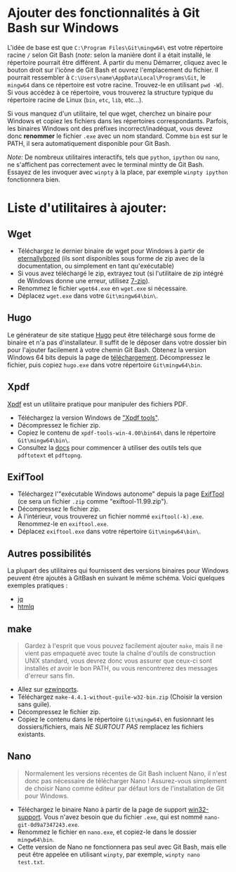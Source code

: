 # Ajouter des fonctionnalités à Git Bash sur Windows

L'idée de base est que `C:\Program Files\Git\mingw64\` est votre répertoire racine `/` selon Git Bash (*note*: selon la manière dont il a était installé, le répertoire pourrait être différent. À partir du menu Démarrer, cliquez avec le bouton droit sur l'icône de Git Bash et ouvrez l'emplacement du fichier. Il pourrait ressembler à `C:\Users\name\AppData\Local\Programs\Git`, le `mingw64` dans ce répertoire est votre racine. Trouvez-le en utilisant `pwd -W`).
Si vous accédez à ce répertoire, vous trouverez la structure typique du répertoire racine de Linux (`bin`, `etc`, `lib`, etc...). 

Si vous manquez d'un utilitaire, tel que wget, cherchez un binaire pour Windows et copiez les fichiers dans les répertoires correspondants.
Parfois, les binaires Windows ont des préfixes incorrect/inadéquat, vous devez donc **renommer** le fichier `.exe` avec un nom standard.
Comme `bin` est sur le PATH, il sera automatiquement disponible pour Git Bash.

*Note:* De nombreux utilitaires interactifs, tels que `python`, `ipython` ou `nano`, ne s'affichent pas correctement avec le terminal mintty de Git Bash.
Essayez de les invoquer avec `winpty` à la place, par exemple `winpty ipython` fonctionnera bien.


# Liste d'utilitaires à ajouter:

## Wget 

- Téléchargez le dernier binaire de wget pour Windows à partir de [eternallybored](https://eternallybored.org/misc/wget/) (ils sont disponibles sous forme de zip avec de la documentation, ou simplement en tant qu'exécutable)
- Si vous avez téléchargé le zip, extrayez tout (si l'utilitaire de zip intégré de Windows donne une erreur, utilisez [7-zip](http://www.7-zip.org/)).
- Renommez le fichier `wget64.exe` en `wget.exe` si nécessaire.
- Déplacez `wget.exe` dans votre `Git\mingw64\bin\`.

## Hugo 

Le générateur de site statique [Hugo](http://gohugo.io/) peut être téléchargé sous forme de binaire et n'a pas d'installateur. 
Il suffit de le déposer dans votre dossier bin pour l'ajouter facilement à votre chemin Git Bash. 
Obtenez la version Windows 64 bits depuis la page de [téléchargement](https://github.com/gohugoio/hugo/releases). 
Décompressez le fichier, puis copiez `hugo.exe` dans votre répertoire `Git\mingw64\bin`.

## Xpdf

[Xpdf](http://www.xpdfreader.com/index.html) est un utilitaire pratique pour manipuler des fichiers PDF.

- Téléchargez la version Windows de ["Xpdf tools"](http://www.xpdfreader.com/download.html).
- Décompressez le fichier zip.
- Copiez le contenu de `xpdf-tools-win-4.00\bin64\` dans le répertoire `Git\mingw64\bin\`.
- Consultez la [docs](http://www.xpdfreader.com/support.html) pour commencer à utiliser des outils tels que `pdftotext` et `pdftopng`.

## ExifTool

- Téléchargez l'"exécutable Windows autonome" depuis la page [ExifTool](https://exiftool.org/) (ce sera un fichier `.zip` comme "exiftool-11.99.zip").
- Décompressez le fichier zip.
- À l'intérieur, vous trouverez un fichier nommé `exiftool(-k).exe`. Renommez-le en `exiftool.exe`.
- Déplacez `exiftool.exe` dans votre répertoire `Git\mingw64\bin\`.

## Autres possibilités

La plupart des utilitaires qui fournissent des versions binaires pour Windows peuvent être ajoutés à GitBash en suivant le même schéma. 
Voici quelques exemples pratiques :

- [jq](https://github.com/stedolan/jq/releases)
- [htmlq](https://github.com/mgdm/htmlq/releases)

## make

> Gardez à l'esprit que vous pouvez facilement ajouter `make`, mais il ne vient pas empaqueté avec toute la chaîne d'outils de construction UNIX standard, vous devrez donc vous assurer que ceux-ci sont installés *et* avoir le bon PATH, ou vous rencontrerez des messages d'erreur sans fin.

- Allez sur [ezwinports](https://sourceforge.net/projects/ezwinports/files/).
- Téléchargez `make-4.4.1-without-guile-w32-bin.zip` (Choisir la version sans guile).
- Décompressez le fichier zip.
- Copiez le contenu dans le répertoire `Git\mingw64\` en fusionnant les dossiers/fichiers, mais *NE SURTOUT PAS* remplacez les fichiers existants. 

## Nano

> Normalement les versions récentes de Git Bash incluent Nano, il n'est donc pas nécessaire de télécharger Nano ! Assurez-vous simplement de choisir Nano comme éditeur par défaut lors de l'installation de Git pour Windows.

- Téléchargez le binaire Nano à partir de la page de support [win32-support](https://www.nano-editor.org/dist/win32-support/). Vous n'avez besoin que du fichier `.exe`, qui est nommé `nano-git-0d9a7347243.exe`.
- Renommez le fichier en `nano.exe`, et copiez-le dans le dossier `mingw64\bin`.
- Cette version de Nano ne fonctionnera pas seul avec Git Bash, mais elle peut être appelée en utilisant `winpty`, par exemple, `winpty nano test.txt`.
